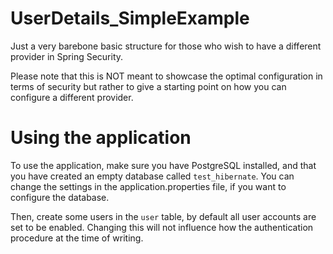 # UserDetails_SimpleExample
Just a very barebone basic structure for those who wish to have a different provider in Spring Security. 

Please note that this is NOT meant to showcase the optimal configuration in terms of security but rather to give a starting point on how you can configure a different provider.

# Using the application
To use the application, make sure you have PostgreSQL installed, and that you have created an empty database called `test_hibernate`. You can change the settings in the application.properties file, if you want to configure the database.

Then, create some users in the `user` table, by default all user accounts are set to be enabled. Changing this will not influence how the authentication procedure at the time of writing.

